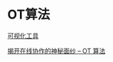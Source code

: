 # OT算法

[可视化工具](http://operational-transformation.github.io/visualization.html)

[揭开在线协作的神秘面纱 – OT 算法](http://www.alloyteam.com/2019/07/13659/)